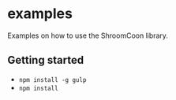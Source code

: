 # examples

Examples on how to use the ShroomCoon library.

## Getting started

* `npm install -g gulp`
* `npm install`
